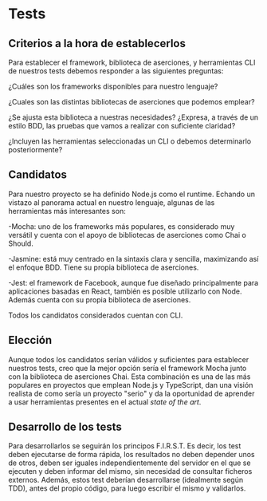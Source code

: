 # Tests

## Criterios a la hora de establecerlos

Para establecer el framework, biblioteca de aserciones, y herramientas CLI de nuestros tests debemos responder a las siguientes preguntas:

¿Cuáles son los frameworks disponibles para nuestro lenguaje?

¿Cuales son las distintas bibliotecas de aserciones que podemos emplear?

¿Se ajusta esta biblioteca a nuestras necesidades? ¿Expresa, a través de un estilo BDD, las pruebas que vamos a realizar con suficiente claridad?

¿Incluyen las herramientas seleccionadas un CLI o debemos determinarlo posteriormente?

## Candidatos

Para nuestro proyecto se ha definido Node.js como el runtime. Echando un vistazo al panorama actual en nuestro lenguaje, algunas de las herramientas más interesantes son:

-Mocha: uno de los frameworks más populares, es considerado muy versátil y cuenta con el apoyo de bibliotecas de aserciones como Chai o Should.

-Jasmine: está muy centrado en la sintaxis clara y sencilla, maximizando así el enfoque BDD. Tiene su propia biblioteca de aserciones.

-Jest: el framework de Facebook, aunque fue diseñado principalmente para aplicaciones basadas en React, también es posible utilizarlo con Node. Además cuenta con su propia biblioteca de aserciones.

Todos los candidatos considerados cuentan con CLI.

## Elección

Aunque todos los candidatos serían válidos y suficientes para establecer nuestros tests, creo que la mejor opción sería el framework Mocha junto con la biblioteca de aserciones Chai. Esta combinación es una de las más populares en proyectos que emplean Node.js y TypeScript, dan una visión realista de como sería un proyecto "serio" y da la oportunidad de aprender a usar herramientas presentes en el actual *state of the art*.

## Desarrollo de los tests

Para desarrollarlos se seguirán los principos F.I.R.S.T. Es decir, los test deben ejecutarse de forma rápida, los resultados no deben depender unos de otros, deben ser iguales independientemente del servidor en el que se ejecuten y deben informar del mismo, sin necesidad de consultar ficheros externos. Además, estos test deberían desarrollarse (idealmente según TDD), antes del propio código, para luego escribir el mismo y validarlos.
